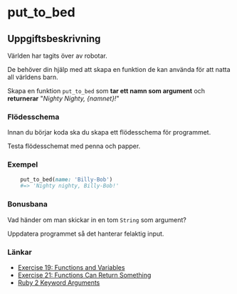 # put_to_bed

## Uppgiftsbeskrivning ##

Världen har tagits över av robotar. 

De behöver din hjälp med att skapa en funktion de kan använda för att natta all världens barn.

Skapa en funktion `put_to_bed` som **tar ett namn som argument** och **returnerar** "*Nighty Nighty, {namnet}!*"

### Flödesschema ###

Innan du börjar koda ska du skapa ett flödesschema för programmet. 

Testa flödesschemat med penna och papper.

### Exempel ###

```ruby
    put_to_bed(name: 'Billy-Bob')
    #=> 'Nighty nighty, Billy-Bob!'
```

### Bonusbana ###

Vad händer om man skickar in en tom `String` som argument?

Uppdatera programmet så det hanterar felaktig input.

### Länkar ###

* [Exercise 19: Functions and Variables](http://learnrubythehardway.org/book/ex19.html)
* [Exercise 21: Functions Can Return Something](http://learnrubythehardway.org/book/ex21.html)
* [Ruby 2 Keyword Arguments](https://robots.thoughtbot.com/ruby-2-keyword-arguments)
